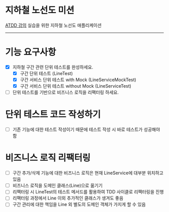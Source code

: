 # 지하철 노선도 미션
[ATDD 강의](https://edu.nextstep.camp/c/R89PYi5H) 실습을 위한 지하철 노선도 애플리케이션

---
# 기능 요구사항
- [x] 지하철 구간 관련 단위 테스트를 완성하세요.
    - [x] 구간 단위 테스트 (LineTest)
    - [x] 구간 서비스 단위 테스트 with Mock (LineServiceMockTest)
    - [x] 구간 서비스 단위 테스트 without Mock (LineServiceTest)
- [ ] 단위 테스트를 기반으로 비즈니스 로직을 리팩터링 하세요.

# 단위 테스트 코드 작성하기
- [ ] 기존 기능에 대한 테스트 작성이기 때문에 테스트 작성 시 바로 테스트가 성공해야 함

# 비즈니스 로직 리팩터링
- [ ] 구간 추가/삭제 기능에 대한 비즈니스 로직은 현재 LineService에 대부분 위치하고 있음
- [ ] 비즈니스 로직을 도메인 클래스(Line)으로 옮기기
- [ ] 리팩터링 시 LineTest의 테스트 메서드를 활용하여 TDD 사이클로 리팩터링을 진행
- [ ] 리팩터링 과정에서 Line 이외 추가적인 클래스가 생겨도 좋음
- [ ] 구간 관리에 대한 책임을 Line 외 별도의 도메인 객체가 가지게 할 수 있음
